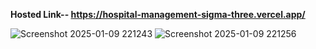**Hosted Link-- https://hospital-management-sigma-three.vercel.app/**

![Screenshot 2025-01-09 221243](https://github.com/user-attachments/assets/72d33c2e-2091-48cc-81d6-22b2b2e4cd85)
![Screenshot 2025-01-09 221256](https://github.com/user-attachments/assets/3105e474-c7f8-4ae9-8902-dd2bdd8605e9)

